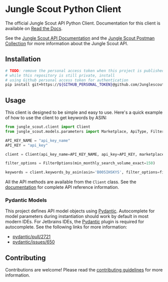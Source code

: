 # Jungle Scout Python Client

The official Jungle Scout API Python Client. Documentation for this client is available
on [Read the Docs](https://jungle-scout-junglescout-python-client.readthedocs-hosted.com).

See the [Jungle Scout API Documentation](https://developer.junglescout.com) and the
[Jungle Scout Postman Collection](https://postman.junglescout.com) for more information about
the Jungle Scout API.

## Installation

```bash
# TODO: remove the personal access token when this project is published to pypi
# while this repository is still private, install
# using Github personal access token for authentication
pip install git+https://${GITHUB_PERSONAL_TOKEN}@github.com/Junglescout/junglescout-python-client.git@main
```

## Usage

This client is designed to be simple and easy to use. Here's a quick example of how to use the client to get
keywords by ASIN:

```python
from jungle_scout.client import Client
from jungle_scout.models.parameters import Marketplace, ApiType, FilterOptions, Sort

API_KEY_NAME = "api_key_name"
API_KEY = "api_key"

client = Client(api_key_name=API_KEY_NAME, api_key=API_KEY, marketplace=Marketplace.US, api_type=ApiType.JS)

filter_options = FilterOptions(min_monthly_search_volume_exact=150)

keywords = client.keywords_by_asin(asin='B005IHSKYS', filter_options=filter_options, sort_option=Sort.MONTHLY_SEARCH_VOLUME_EXACT_MATCH)
```

All the API methods are available from the `Client` class. See
the [documentation](https://jungle-scout-junglescout-python-client.readthedocs-hosted.com) for complete API
reference information.

### Pydantic Models

This project defines API model objects using
[Pydantic](https://docs.pydantic.dev/latest). Autocomplete for model parameters
during instantiation should work by default in most modern IDEs. For Jetbrains
IDEs, the [Pydantic](https://plugins.jetbrains.com/plugin/12861-pydantic) plugin
is required for autocomplete. See the following links for more information:

- [pydantic/pull/2721](https://github.com/pydantic/pydantic/pull/2721)
- [pydantic/issues/650](https://github.com/pydantic/pydantic/issues/650)

## Contributing

Contributions are welcome! Please read the [contributing guidelines](CONTRIBUTING.md) for more information.
